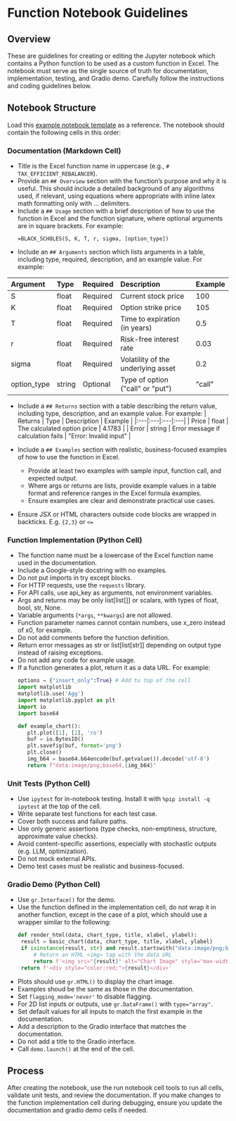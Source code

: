 # Function Notebook Guidelines

## Overview

These are guidelines for creating or editing the Jupyter notebook which contains a Python function to be used as a custom function in Excel. The notebook must serve as the single source of truth for documentation, implementation, testing, and Gradio demo. Carefully follow the instructions and coding guidelines below.

## Notebook Structure

Load this [example notebook template](../../notebooks/optimization/basin_hopping.ipynb) as a reference.
The notebook should contain the following cells in this order:

### Documentation (Markdown Cell)
- Title is the Excel function name in uppercase (e.g., `# TAX_EFFICIENT_REBALANCER`).
- Provide an `## Overview` section with the function’s purpose and why it is useful.  This should include a detailed background of any algorithms used, if relevant, using equations where appropriate with inline latex math formatting only with $...$ delimiters.
- Include a `## Usage` section with a brief description of how to use the function in Excel and the function signature, where optional arguments are in square brackets. For example:
   ```excel
   =BLACK_SCHOLES(S, K, T, r, sigma, [option_type])
   ```
- Include an `## Arguments` section which lists arguments in a table, including type, required, description, and an example value.  For example:

| Argument | Type | Required | Description | Example |
|:---|:---|:---|:---|:---|
| S | float | Required | Current stock price | 100 |
| K | float | Required | Option strike price | 105 |
| T | float | Required | Time to expiration (in years) | 0.5 |
| r | float | Required | Risk-free interest rate | 0.03 |
| sigma | float | Required | Volatility of the underlying asset | 0.2 |
| option_type | string | Optional | Type of option ("call" or "put") | "call" |

- Include a `## Returns` section with a table describing the return value, including type, description, and an example value. For example:
| Returns | Type | Description | Example |
|:---|:---|:---|:---|
| Price | float | The calculated option price | 4.1783 |
| Error | string | Error message if calculation fails | "Error: Invalid input" |

- Include a `## Examples` section with realistic, business-focused examples of how to use the function in Excel.
  - Provide at least two examples with sample input, function call, and expected output.
  - Where args or returns are lists, provide example values in a table format and reference ranges in the Excel formula examples.
  - Ensure examples are clear and demonstrate practical use cases.

- Ensure JSX or HTML characters outside code blocks are wrapped in backticks. E.g. `{2,3}` or `<=`

### Function Implementation (Python Cell)
- The function name must be a lowercase of the Excel function name used in the documentation.
- Include a Google-style docstring with no examples.
- Do not put imports in try except blocks.
- For HTTP requests, use the `requests` library.
- For API calls, use api_key as arguments, not environment variables.
- Args and returns may be only list[list[]] or scalars, with types of float, bool, str, None.
- Variable arguments (`*args`, `**kwargs`) are not allowed.
- Function parameter names cannot contain numbers, use x_zero instead of x0, for example.
- Do not add comments before the function definition.
- Return error messages as str or list[list[str]] depending on output type instead of raising exceptions.
- Do not add any code for example usage.
- If a function generates a plot, return it as a data URL.  For example:
   ```python
   options = {"insert_only":True} # Add to top of the cell
   import matplotlib
   matplotlib.use('Agg')
   import matplotlib.pyplot as plt
   import io
   import base64

   def example_chart():
      plt.plot([1], [2], 'ro')
      buf = io.BytesIO()
      plt.savefig(buf, format='png')
      plt.close()
      img_b64 = base64.b64encode(buf.getvalue()).decode('utf-8')
      return f"data:image/png;base64,{img_b64}"
   ```

### Unit Tests (Python Cell)
- Use `ipytest` for in-notebook testing.  Install it with `%pip install -q ipytest` at the top of the cell.
- Write separate test functions for each test case.
- Cover both success and failure paths.
- Use only generic assertions (type checks, non-emptiness, structure, approximate value checks).
- Avoid content-specific assertions, especially with stochastic outputs (e.g. LLM, optimization).
- Do not mock external APIs. 
- Demo test cases must be realistic and business-focused.

### Gradio Demo (Python Cell)
- Use `gr.Interface()` for the demo.
- Use the function defined in the implementation cell, do not wrap it in another function, except in the case of a plot, which should use a wrapper similar to the following:
   ```python
   def render_html(data, chart_type, title, xlabel, ylabel):
    result = basic_chart(data, chart_type, title, xlabel, ylabel)
    if isinstance(result, str) and result.startswith("data:image/png;base64,"):
        # Return an HTML <img> tag with the data URL
        return f'<img src="{result}" alt="Chart Image" style="max-width:100%;height:auto;" />'
    return f'<div style="color:red;">{result}</div>'
   ```
- Plots should use `gr.HTML()` to display the chart image.
- Examples shoud be the same as those in the documentation.
- Set `flagging_mode='never'` to disable flagging.
- For 2D list inputs or outputs, use `gr.DataFrame()` with `type="array"`.
- Set default values for all inputs to match the first example in the documentation.
- Add a description to the Gradio interface that matches the documentation.
- Do not add a title to the Gradio interface.
- Call `demo.launch()` at the end of the cell.

## Process

After creating the notebook, use the run notebook cell tools to run all cells, validate unit tests, and review the documentation. If you make changes to the function implementation cell during debugging, ensure you update the documentation and gradio demo cells if needed.
